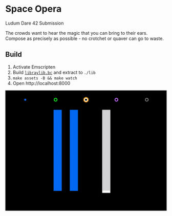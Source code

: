 # Space Opera

Ludum Dare 42 Submission

The crowds want to hear the magic that you can bring to their ears. Compose as precisely as possible - no crotchet or quaver can go to waste.

## Build

1. Activate Emscripten
2. Build [`libraylib.bc`](https://github.com/raysan5/raylib/wiki/Working-for-Web-(HTML5)) and extract to `./lib`
3. `make assets -B && make watch`
4. Open http://localhost:8000

![](gif.gif)